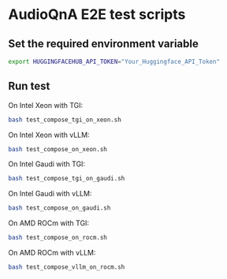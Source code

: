 # AudioQnA E2E test scripts

## Set the required environment variable

```bash
export HUGGINGFACEHUB_API_TOKEN="Your_Huggingface_API_Token"
```

## Run test

On Intel Xeon with TGI:

```bash
bash test_compose_tgi_on_xeon.sh
```

On Intel Xeon with vLLM:

```bash
bash test_compose_on_xeon.sh
```

On Intel Gaudi with TGI:

```bash
bash test_compose_tgi_on_gaudi.sh
```

On Intel Gaudi with vLLM:

```bash
bash test_compose_on_gaudi.sh
```

On AMD ROCm with TGI:

```bash
bash test_compose_on_rocm.sh
```

On AMD ROCm with vLLM:

```bash
bash test_compose_vllm_on_rocm.sh
```
